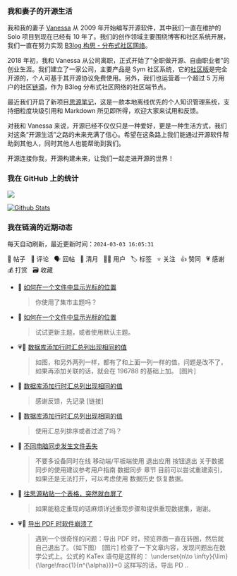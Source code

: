 ### 我和妻子的开源生活

我和我的妻子 [Vanessa](https://github.com/Vanessa219) 从 2009 年开始编写开源软件，其中我们一直在维护的 Solo 项目到现在已经有 10 年了。我们的创作领域主要围绕博客和社区系统开展，我们一直在努力实现 [B3log 构思 - 分布式社区网络](https://ld246.com/article/1546941897596)。

2018 年初，我和 Vanessa 从公司离职，正式开始了“全职做开源、自由职业者”的创业生涯。我们建立了一家公司，主要产品是 Sym 社区系统，它的[社区版](https://github.com/88250/symphony)是完全开源的，个人可基于其开源协议免费使用。另外，我们也运营着一个超过 5 万用户的社区[链滴](https://ld246.com)，作为 B3log 分布式社区网络的社区端节点。

最近我们开启了新项目[思源笔记](https://github.com/siyuan-note/siyuan)，这是一款本地离线优先的个人知识管理系统，支持细粒度块级引用和 Markdown 所见即所得，欢迎大家来试用和反馈。

对我和 Vanessa 来说，开源已经不仅仅只是一种爱好，更是一种生活方式，我们对这条“开源生活”之路的未来充满了信心。希望在这条路上我们能通过开源软件帮助到其他人，同时其他人也能帮助到我们。

开源连接你我，开源构建未来，让我们一起走进开源的世界！

### 我在 GitHub 上的统计

<a title="Hits" target="_blank" href="https://github.com/88250/88250"><img src="https://hits.b3log.org/88250/88250.svg"></a>

[![Github Stats](https://github-readme-stats.vercel.app/api?username=88250&theme=tokyonight&show_icons=true)](https://github.com/88250)

<!--events start -->

### 我在链滴的近期动态

每天自动刷新，最近更新时间：`2024-03-03 16:05:31`

📝 帖子 &nbsp; 💬 评论 &nbsp; 🗣 回帖 &nbsp; 🌙 清月 &nbsp; 👨‍💻 用户 &nbsp; 🏷️ 标签 &nbsp; ⭐️ 关注 &nbsp; 👍 赞同 &nbsp; 💗 感谢 &nbsp; 💰 打赏 &nbsp; 🗃 收藏

* 💬 [如何在一个文件中显示光标的位置](https://ld246.com/article/1709435803517/comment/1709436775094#comments)

  > 你使用了集市主题吗？
* 💬 [如何在一个文件中显示光标的位置](https://ld246.com/article/1709435803517/comment/1709436327154#comments)

  > 试试更新主题，或者使用默认主题。
* 💗📝 [数据库添加行时汇总列出现相同的值](https://ld246.com/article/1709431319269)

  > 如图，和另外两列一样，都有了和上面一列一样的值，问题是改不了，如果再添加关联的话，就会在 196788 的基础上加。 [图片]
* 💬 [数据库添加行时汇总列出现相同的值](https://ld246.com/article/1709431319269/comment/1709434699883#comments)

  > 感谢反馈，先记录 [链接]
* 💬 [数据库添加行时汇总列出现相同的值](https://ld246.com/article/1709431319269/comment/1709431648701#comments)

  > 使用汇总列排序或者过滤了吗？
* 💬 [不同电脑同步发生文件丢失](https://ld246.com/article/1709392200967/comment/1709392405866#comments)

  > 不要多设备同时在线 移动端/平板端使用 退出应用 按钮退出 关于数据同步的使用建议参考用户指南 数据同步 章节 目前可以尝试重建索引，如果还是无法打开，可以考虑使用 数据历史 恢复数据。
* 💬 [往思源粘贴一个表格，突然就白屏了](https://ld246.com/article/1709391175400/comment/1709391351170#comments)

  > 如果能稳定重现的话麻烦详述重现步骤和提供重现数据集，谢谢。
* 💗📝 [导出 PDF 时软件崩溃了](https://ld246.com/article/1709339676372)

  > 遇到一个很奇怪的问题：导出 PDF 时，预览界面一直在转圈，然后就自己退出了。（如下图） [图片] 检查了一下文章内容，发现问题出在数学公式上。公式的 KaTex 语句是这样的： \underset{n\to \infty}{\lim}{\large\frac{1}{n^{\alpha}}}=0 这样写的话，导出 PD ..


<!--events end -->
